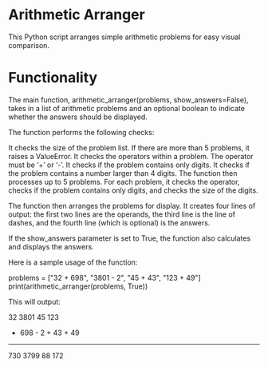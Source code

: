 # Arithmetic Arranger

This Python script arranges simple arithmetic problems for easy visual comparison.

# Functionality
The main function, arithmetic_arranger(problems, show_answers=False), takes in a list of arithmetic problems and an optional boolean to indicate whether the answers should be displayed.

The function performs the following checks:

It checks the size of the problem list. If there are more than 5 problems, it raises a ValueError.
It checks the operators within a problem. The operator must be ‘+’ or ‘-’.
It checks if the problem contains only digits.
It checks if the problem contains a number larger than 4 digits.
The function then processes up to 5 problems. For each problem, it checks the operator, checks if the problem contains only digits, and checks the size of the digits.

The function then arranges the problems for display. It creates four lines of output: the first two lines are the operands, the third line is the line of dashes, and the fourth line (which is optional) is the answers.

If the show_answers parameter is set to True, the function also calculates and displays the answers.

Here is a sample usage of the function:

problems = ["32 + 698", "3801 - 2", "45 + 43", "123 + 49"]
print(arithmetic_arranger(problems, True))

This will output:

   32      3801      45      123
+ 698    -    2    + 43    +  49
-----    ------    ----    -----
  730      3799      88      172
